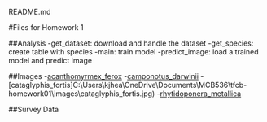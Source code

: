 README.md

#Files for Homework 1

##Analysis
-get_dataset: download and handle the dataset
-get_species: create table with species
-main: train model
-predict_image: load a trained model and predict image

##Images
-[acanthomyrmex_ferox](C:\Users\kjhea\OneDrive\Documents\MCB536\tfcb-homework01\images\acanthomyrmex_ferox.jpg)
-[camponotus_darwinii](C:\Users\kjhea\OneDrive\Documents\MCB536\tfcb-homework01\images\camponotus_darwinii.jpg)
-[cataglyphis_fortis]C:\Users\kjhea\OneDrive\Documents\MCB536\tfcb-homework01\images\cataglyphis_fortis.jpg)
-[rhytidoponera_metallica](C:\Users\kjhea\OneDrive\Documents\MCB536\tfcb-homework01\images\rhytidoponera_metallica.jpg)

##Survey Data

